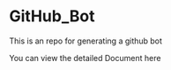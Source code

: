# GitHub_Bot
This is an repo for generating a github bot

You can view the detailed Document here 


